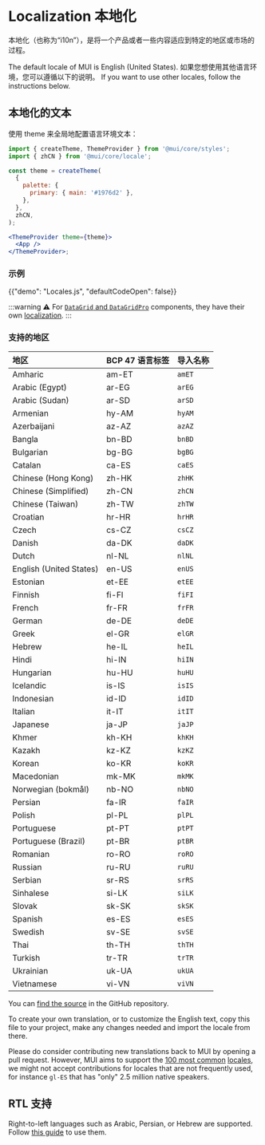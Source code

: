 # Localization 本地化

<p class="description">本地化（也称为“i10n”），是将一个产品或者一些内容适应到特定的地区或市场的过程。</p>

The default locale of MUI is English (United States). 如果您想使用其他语言环境，您可以遵循以下的说明。 If you want to use other locales, follow the instructions below.

## 本地化的文本

使用 theme 来全局地配置语言环境文本：

```jsx
import { createTheme, ThemeProvider } from '@mui/core/styles';
import { zhCN } from '@mui/core/locale';

const theme = createTheme(
  {
    palette: {
      primary: { main: '#1976d2' },
    },
  },
  zhCN,
);

<ThemeProvider theme={theme}>
  <App />
</ThemeProvider>;
```

### 示例

{{"demo": "Locales.js", "defaultCodeOpen": false}}

:::warning ⚠️ For [`DataGrid` and `DataGridPro`](/x/react-data-grid/) components, they have their own [localization](/x/react-data-grid/localization/). :::

### 支持的地区

| 地区                      | BCP 47 语言标签 | 导入名称   |
|:----------------------- |:----------- |:------ |
| Amharic                 | am-ET       | `amET` |
| Arabic (Egypt)          | ar-EG       | `arEG` |
| Arabic (Sudan)          | ar-SD       | `arSD` |
| Armenian                | hy-AM       | `hyAM` |
| Azerbaijani             | az-AZ       | `azAZ` |
| Bangla                  | bn-BD       | `bnBD` |
| Bulgarian               | bg-BG       | `bgBG` |
| Catalan                 | ca-ES       | `caES` |
| Chinese (Hong Kong)     | zh-HK       | `zhHK` |
| Chinese (Simplified)    | zh-CN       | `zhCN` |
| Chinese (Taiwan)        | zh-TW       | `zhTW` |
| Croatian                | hr-HR       | `hrHR` |
| Czech                   | cs-CZ       | `csCZ` |
| Danish                  | da-DK       | `daDK` |
| Dutch                   | nl-NL       | `nlNL` |
| English (United States) | en-US       | `enUS` |
| Estonian                | et-EE       | `etEE` |
| Finnish                 | fi-FI       | `fiFI` |
| French                  | fr-FR       | `frFR` |
| German                  | de-DE       | `deDE` |
| Greek                   | el-GR       | `elGR` |
| Hebrew                  | he-IL       | `heIL` |
| Hindi                   | hi-IN       | `hiIN` |
| Hungarian               | hu-HU       | `huHU` |
| Icelandic               | is-IS       | `isIS` |
| Indonesian              | id-ID       | `idID` |
| Italian                 | it-IT       | `itIT` |
| Japanese                | ja-JP       | `jaJP` |
| Khmer                   | kh-KH       | `khKH` |
| Kazakh                  | kz-KZ       | `kzKZ` |
| Korean                  | ko-KR       | `koKR` |
| Macedonian              | mk-MK       | `mkMK` |
| Norwegian (bokmål)      | nb-NO       | `nbNO` |
| Persian                 | fa-IR       | `faIR` |
| Polish                  | pl-PL       | `plPL` |
| Portuguese              | pt-PT       | `ptPT` |
| Portuguese (Brazil)     | pt-BR       | `ptBR` |
| Romanian                | ro-RO       | `roRO` |
| Russian                 | ru-RU       | `ruRU` |
| Serbian                 | sr-RS       | `srRS` |
| Sinhalese               | si-LK       | `siLK` |
| Slovak                  | sk-SK       | `skSK` |
| Spanish                 | es-ES       | `esES` |
| Swedish                 | sv-SE       | `svSE` |
| Thai                    | th-TH       | `thTH` |
| Turkish                 | tr-TR       | `trTR` |
| Ukrainian               | uk-UA       | `ukUA` |
| Vietnamese              | vi-VN       | `viVN` |

<!-- #default-branch-switch -->

You can [find the source](https://github.com/mui/material-ui/blob/master/packages/mui-material/src/locale/index.ts) in the GitHub repository.

To create your own translation, or to customize the English text, copy this file to your project, make any changes needed and import the locale from there.

Please do consider contributing new translations back to MUI by opening a pull request. However, MUI aims to support the [100 most common](https://en.wikipedia.org/wiki/List_of_languages_by_number_of_native_speakers) [locales](https://www.ethnologue.com/guides/ethnologue200), we might not accept contributions for locales that are not frequently used, for instance `gl-ES` that has "only" 2.5 million native speakers.

## RTL 支持

Right-to-left languages such as Arabic, Persian, or Hebrew are supported. Follow [this guide](/material-ui/guides/right-to-left/) to use them.
